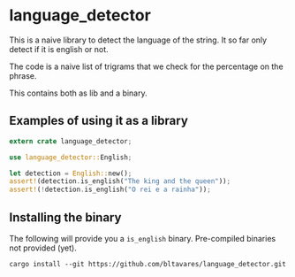 # language_detector

This is a naive library to detect the language of the string.
It so far only detect if it is english or not.

The code is a naive list of trigrams that we check for the percentage on the phrase.

This contains both as lib and a binary.

## Examples of using it as a library

```rust
extern crate language_detector;

use language_detector::English;

let detection = English::new();
assert!(detection.is_english("The king and the queen"));
assert!(!detection.is_english("O rei e a rainha"));
```

## Installing the binary

The following will provide you a `is_english` binary.
Pre-compiled binaries not provided (yet).

```
cargo install --git https://github.com/bltavares/language_detector.git
```
